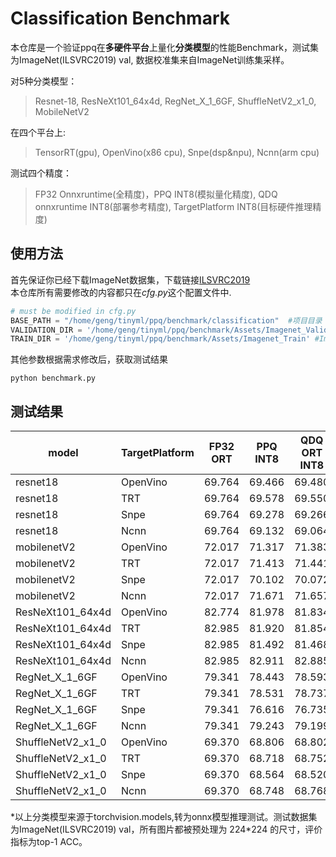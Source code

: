 # Classification Benchmark
本仓库是一个验证ppq在**多硬件平台**上量化**分类模型**的性能Benchmark，测试集为ImageNet(ILSVRC2019) val, 数据校准集来自ImageNet训练集采样。

对5种分类模型：
> Resnet-18, ResNeXt101_64x4d, RegNet_X_1_6GF, ShuffleNetV2_x1_0, MobileNetV2

在四个平台上:
> TensorRT(gpu), OpenVino(x86 cpu), Snpe(dsp&npu), Ncnn(arm cpu)

测试四个精度：
> FP32 Onnxruntime(全精度)，PPQ INT8(模拟量化精度), QDQ onnxruntime INT8(部署参考精度), TargetPlatform INT8(目标硬件推理精度) 

## 使用方法
首先保证你已经下载ImageNet数据集，下载链接[ILSVRC2019](https://www.kaggle.com/competitions/imagenet-object-localization-challenge/data)  
本仓库所有需要修改的内容都只在*cfg.py*这个配置文件中.

```python
# must be modified in cfg.py
BASE_PATH = "/home/geng/tinyml/ppq/benchmark/classification"  #项目目录
VALIDATION_DIR = '/home/geng/tinyml/ppq/benchmark/Assets/Imagenet_Valid'   # ImageNet验证集目录
TRAIN_DIR = '/home/geng/tinyml/ppq/benchmark/Assets/Imagenet_Train' #ImageNet训练集目录   
```
其他参数根据需求修改后，获取测试结果
```python3
python benchmark.py
```

## 测试结果
|model|TargetPlatform|FP32 ORT|PPQ INT8|QDQ ORT INT8|RealPlatform INT8|
|----|----|----|----|----|----|
|resnet18|OpenVino|69.764|69.466|69.480|**69.438**|
|resnet18|TRT|69.764|69.578|69.550|69.484|
|resnet18|Snpe|69.764|69.278|69.266|-|
|resnet18|Ncnn|69.764|69.132|69.064|-|
|mobilenetV2|OpenVino|72.017|71.317|71.383|**71.584**|
|mobilenetV2|TRT|72.017|71.413|71.441|71.367|
|mobilenetV2|Snpe|72.017|70.102|70.072|-|
|mobilenetV2|Ncnn|72.017|71.671|71.657|-|
|ResNeXt101_64x4d|OpenVino|82.774|81.978|81.834|**81.926**|
|ResNeXt101_64x4d|TRT|82.985|81.920|81.854|81.882|
|ResNeXt101_64x4d|Snpe|82.985|81.492|81.468|-|
|ResNeXt101_64x4d|Ncnn|82.985|82.911|82.885|-|
|RegNet_X_1_6GF|OpenVino|79.341|78.443|78.593|**78.407**|
|RegNet_X_1_6GF|TRT|79.341|78.531|78.737|78.539|
|RegNet_X_1_6GF|Snpe|79.341|76.616|76.735|-|
|RegNet_X_1_6GF|Ncnn|79.341|79.243|79.199|-|
|ShuffleNetV2_x1_0|OpenVino|69.370|68.806|68.802|68.437|
|ShuffleNetV2_x1_0|TRT|69.370|68.718|68.752|68.706|
|ShuffleNetV2_x1_0|Snpe|69.370|68.564|68.520|-|
|ShuffleNetV2_x1_0|Ncnn|69.370|68.748|68.768|-|

*以上分类模型来源于torchvision.models,转为onnx模型推理测试。测试数据集为ImageNet(ILSVRC2019) val，所有图片都被预处理为 224\*224​ 的尺寸，评价指标为top-1 ACC。
